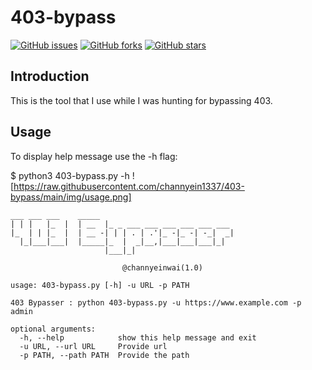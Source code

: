 # 403-bypass

[![GitHub issues](https://img.shields.io/github/issues/channyein1337/403-bypass)](https://github.com/channyein1337/403-bypass/issues)
[![GitHub forks](https://img.shields.io/github/forks/channyein1337/403-bypass)](https://github.com/channyein1337/403-bypass/network)
[![GitHub stars](https://img.shields.io/github/stars/channyein1337/403-bypass)](https://github.com/channyein1337/403-bypass/stargazers)

## Introduction

This is the tool that I use while I was hunting for bypassing 403.

## Usage 

To display help message use the -h flag:

$ python3 403-bypass.py -h
![https://raw.githubusercontent.com/channyein1337/403-bypass/main/img/usage.png]
```
___ ___ ___    _____
| | |   |_  |  | __  |_ _ ___ ___ ___ ___ ___ ___
|_  | | |_  |  | __ -| | | . | .'|_ -|_ -| -_|  _|
  |_|___|___|  |_____|_  |  _|__,|___|___|___|_|
                     |___|_|

                         @channyeinwai(1.0)

usage: 403-bypass.py [-h] -u URL -p PATH

403 Bypasser : python 403-bypass.py -u https://www.example.com -p admin

optional arguments:
  -h, --help            show this help message and exit
  -u URL, --url URL     Provide url
  -p PATH, --path PATH  Provide the path
```
